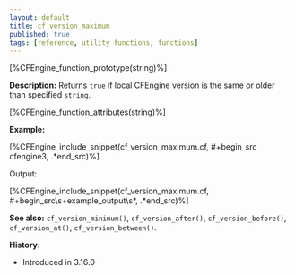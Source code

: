 ```yaml
---
layout: default
title: cf_version_maximum
published: true
tags: [reference, utility functions, functions]
---
```


[%CFEngine_function_prototype(string)%]

**Description:** Returns `true` if local CFEngine version is the same or older than specified `string`.

[%CFEngine_function_attributes(string)%]

**Example:**

[%CFEngine_include_snippet(cf_version_maximum.cf, #\+begin_src cfengine3, .*end_src)%]

Output:

[%CFEngine_include_snippet(cf_version_maximum.cf, #\+begin_src\s+example_output\s*, .*end_src)%]

**See also:** `cf_version_minimum()`, `cf_version_after()`, `cf_version_before()`, `cf_version_at()`, `cf_version_between()`.

**History:**

* Introduced in 3.16.0
